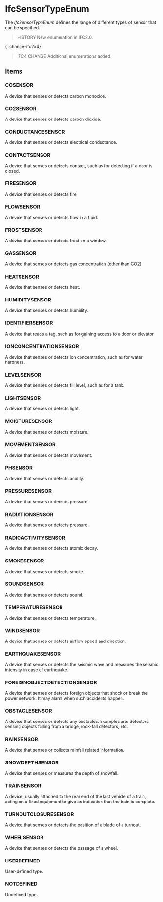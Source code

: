 # IfcSensorTypeEnum

The _IfcSensorTypeEnum_ defines the range of different types of sensor that can be specified.
<!-- end of short definition -->


> HISTORY New enumeration in IFC2.0.

{ .change-ifc2x4}
> IFC4 CHANGE Additional enumerations added.

## Items

### COSENSOR
A device that senses or detects carbon monoxide.

### CO2SENSOR
A device that senses or detects carbon dioxide.

### CONDUCTANCESENSOR
A device that senses or detects electrical conductance.

### CONTACTSENSOR
A device that senses or detects contact, such as for detecting if a door is closed.

### FIRESENSOR
A device that senses or detects fire

### FLOWSENSOR
A device that senses or detects flow in a fluid.

### FROSTSENSOR
A device that senses or detects frost on a window.

### GASSENSOR
A device that senses or detects gas concentration (other than CO2)

### HEATSENSOR
A device that senses or detects heat.

### HUMIDITYSENSOR
A device that senses or detects humidity.

### IDENTIFIERSENSOR
A device that reads a tag, such as for gaining access to a door or elevator

### IONCONCENTRATIONSENSOR
A device that senses or detects ion concentration, such as for water hardness.

### LEVELSENSOR
A device that senses or detects fill level, such as for a tank.

### LIGHTSENSOR
A device that senses or detects light.

### MOISTURESENSOR
A device that senses or detects moisture.

### MOVEMENTSENSOR
A device that senses or detects movement.

### PHSENSOR
A device that senses or detects acidity.

### PRESSURESENSOR
A device that senses or detects pressure.

### RADIATIONSENSOR
A device that senses or detects pressure.

### RADIOACTIVITYSENSOR
A device that senses or detects atomic decay.

### SMOKESENSOR
A device that senses or detects smoke.

### SOUNDSENSOR
A device that senses or detects sound.

### TEMPERATURESENSOR
A device that senses or detects temperature.

### WINDSENSOR
A device that senses or detects airflow speed and direction.

### EARTHQUAKESENSOR
A device that senses or detects the seismic wave and measures the seismic intensity in case of earthquake.

### FOREIGNOBJECTDETECTIONSENSOR
A device that senses or detects foreign objects that shock or break the power network. It may alarm when such accidents happen.

### OBSTACLESENSOR
A device that senses or detects any obstacles. Examples are: detectors sensing objects falling from a bridge, rock-fall detectors, etc.

### RAINSENSOR
A device that senses or collects rainfall related information.

### SNOWDEPTHSENSOR
A device that senses or measures the depth of snowfall.

### TRAINSENSOR
A device, usually attached to the rear end of the last vehicle of a train, acting on a fixed equipment to give an indication that the train is complete.

### TURNOUTCLOSURESENSOR
A device that senses or detects the position of a blade of a turnout.

### WHEELSENSOR
A device that senses or detects the passage of a wheel.

### USERDEFINED
User-defined type.

### NOTDEFINED
Undefined type.
